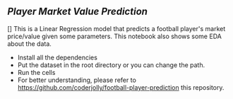 ## ***Player Market Value Prediction***
[] This is a Linear Regression model that predicts a football player's market price/value given some parameters. This notebook also shows some EDA about the data.
- Install all the dependencies
- Put the dataset in the root directory or you can change the path.
- Run the cells
- For better understanding, please refer to https://github.com/coderjolly/football-player-prediction this repository.
